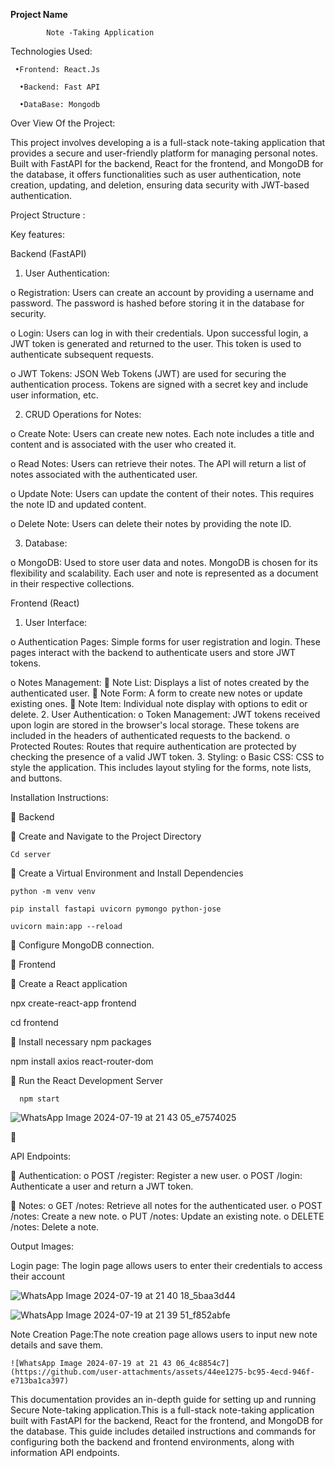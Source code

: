 **Project Name** 

            Note -Taking Application
            
Technologies Used: 

     •Frontend: React.Js
     
      •Backend: Fast API
      
      •DataBase: Mongodb
      
Over View Of the Project:

This project involves developing a is a full-stack note-taking application that provides a secure and user-friendly platform for managing personal notes. Built with FastAPI for the backend, React for the frontend, and MongoDB for the database, it offers functionalities such as user authentication, note creation, updating, and deletion, ensuring data security with JWT-based authentication.

Project Structure :
 

Key features:

Backend (FastAPI)

1.	User Authentication:
	
o	Registration: Users can create an account by providing a username and password. The password is hashed before storing it in the database for security.

o	Login: Users can log in with their credentials. Upon successful login, a JWT token is generated and returned to the user. This token is used to authenticate subsequent requests.

o	JWT Tokens: JSON Web Tokens (JWT) are used for securing the authentication process. Tokens are signed with a secret key and include user information, etc.

2.	CRUD Operations for Notes:
   
o	Create Note: Users can create new notes. Each note includes a title and content and is associated with the user who created it.

o	Read Notes: Users can retrieve their notes. The API will return a list of notes associated with the authenticated user.

o	Update Note: Users can update the content of their notes. This requires the note ID and updated content.

o	Delete Note: Users can delete their notes by providing the note ID.

3.	Database:
   
o	MongoDB: Used to store user data and notes. MongoDB is chosen for its flexibility and scalability. Each user and note is represented as a document in their respective collections.

 Frontend (React)
 
1.	User Interface:
   
o	Authentication Pages: Simple forms for user registration and login. These pages interact with the backend to authenticate users and store JWT tokens.

o	Notes Management:
          	Note List: Displays a list of notes created by the authenticated user.
          	Note Form: A form to create new notes or update existing ones.
          	Note Item: Individual note display with options to edit or delete.
2.	User Authentication:
         o	Token Management: JWT tokens received upon login are stored in the browser's local storage. These tokens are included in the headers of authenticated requests to the backend.
         o	Protected Routes: Routes that require authentication are protected by checking the presence of a valid JWT token.
3.	Styling:
         o	Basic CSS: CSS to style the application. This includes layout styling for the forms, note lists, and buttons.


Installation Instructions:

	Backend

	Create and Navigate to the Project Directory

    Cd server
    
	Create a Virtual Environment and Install Dependencies

    python -m venv venv
    
    pip install fastapi uvicorn pymongo python-jose
    
    uvicorn main:app --reload
    
	Configure MongoDB connection.

	Frontend

	Create a React application

   npx create-react-app frontend 
   
   cd frontend
   
	Install necessary npm packages

   npm install axios react-router-dom
   
	Run the React Development Server

      npm start

![WhatsApp Image 2024-07-19 at 21 43 05_e7574025](https://github.com/user-attachments/assets/83e1dc3b-710e-49cd-9c35-0d31f9375a3f)

	 



API Endpoints:

	Authentication:
o	POST /register: Register a new user.
o	POST /login: Authenticate a user and return a JWT token.

	 Notes:
o	GET /notes: Retrieve all notes for the authenticated user.
o	POST /notes: Create a new note.
o	PUT /notes: Update an existing note.
o	DELETE /notes: Delete a note.

Output Images:

Login page: The login page allows users to enter their credentials to access their account
 

 ![WhatsApp Image 2024-07-19 at 21 40 18_5baa3d44](https://github.com/user-attachments/assets/5dd6a9d0-8bc8-4c08-ac94-0f7673d472d4)



![WhatsApp Image 2024-07-19 at 21 39 51_f852abfe](https://github.com/user-attachments/assets/49ae89af-53ee-44c8-95a7-13cd2e8d55da)

Note Creation Page:The note creation page allows users to input new note details and save them.

 

 	![WhatsApp Image 2024-07-19 at 21 43 06_4c8854c7](https://github.com/user-attachments/assets/44ee1275-bc95-4ecd-946f-e713ba1ca397)


  
  This documentation provides an in-depth guide for setting up and  running Secure Note-taking application.This is a full-stack note-taking application built with FastAPI for the backend, React for the frontend, and MongoDB for the database. This guide includes detailed instructions and commands for configuring both the backend and frontend environments, along with information API endpoints.

     
